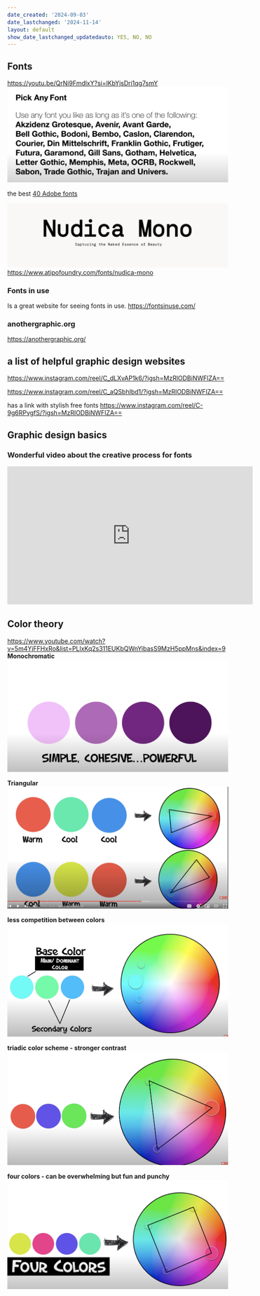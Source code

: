 ```yaml
---
date_created: '2024-09-03'
date_lastchanged: '2024-11-14'
layout: default
show_date_lastchanged_updatedauto: YES, NO, NO
---
```



## Fonts
https://youtu.be/QrNi9FmdlxY?si=lKbYjsDri1qg7smY
![](media/cleanshot_2024-09-02-at-18-34-40@2x.png)

the best [40 Adobe fonts](https://www.typewolf.com/adobe-fonts)

![](media/IMG_5013.jpeg)
https://www.atipofoundry.com/fonts/nudica-mono


### Fonts in use
Is a great website for seeing fonts in use. https://fontsinuse.com/

### anothergraphic.org
https://anothergraphic.org/



## a list of helpful graphic design websites 
https://www.instagram.com/reel/C_dLXvAP1k6/?igsh=MzRlODBiNWFlZA==

https://www.instagram.com/reel/C_aQSbhIbd1/?igsh=MzRlODBiNWFlZA==

has a link with stylish free fonts 
https://www.instagram.com/reel/C-9g6RPvgfS/?igsh=MzRlODBiNWFlZA==


## Graphic design basics

### Wonderful video about the creative process for fonts
<iframe width="560" height="315" src="https://www.youtube.com/embed/Fy3w63ar7tE?si=7vMLYmV_TBd3f0C1" title="YouTube video player" frameborder="0" allow="accelerometer; autoplay; clipboard-write; encrypted-media; gyroscope; picture-in-picture; web-share" referrerpolicy="strict-origin-when-cross-origin" allowfullscreen></iframe>

## Color theory 

https://www.youtube.com/watch?v=5m4YjFFHxRo&list=PLlxKq2s311EUKbQWnYibasS9MzH5ppMns&index=9
**Monochromatic**
![](media/cleanshot_2024-09-02-at-19-11-16@2x.png)


**Triangular**
![](media/cleanshot_2024-09-02-at-18-58-04@2x.png)

**less competition between colors**
![](media/cleanshot_2024-09-02-at-19-01-58@2x.png)

**triadic color scheme - stronger contrast**
![](media/cleanshot_2024-09-02-at-19-05-16@2x.png)

**four colors - can be overwhelming but fun and punchy**
![](media/cleanshot_2024-09-02-at-19-09-45@2x.png)